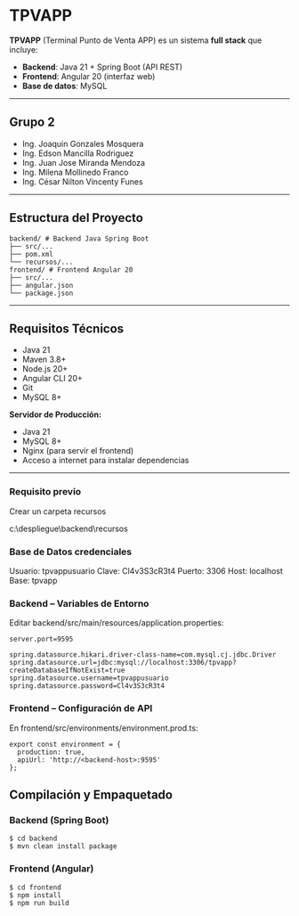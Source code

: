 # TPVAPP

**TPVAPP** (Terminal Punto de Venta APP) es un sistema **full stack** que incluye:
- **Backend**: Java 21 + Spring Boot (API REST)
- **Frontend**: Angular 20 (interfaz web)
- **Base de datos**: MySQL

---

## Grupo 2

- Ing. Joaquin Gonzales Mosquera
- Ing. Edson Mancilla Rodriguez
- Ing. Juan Jose Miranda Mendoza
- Ing. Milena Mollinedo Franco
- Ing. César Nilton Vincenty Funes

---

## Estructura del Proyecto

```
backend/ # Backend Java Spring Boot
├── src/...
├── pom.xml
└── recursos/...
frontend/ # Frontend Angular 20
├── src/...
├── angular.json
└── package.json
```

---

## Requisitos Técnicos

- Java 21
- Maven 3.8+
- Node.js 20+
- Angular CLI 20+
- Git
- MySQL 8+

**Servidor de Producción:**
- Java 21
- MySQL 8+
- Nginx (para servir el frontend)
- Acceso a internet para instalar dependencias

---

### Requisito previo
Crear un carpeta recursos

c:\despliegue\backend\recursos

### Base de Datos credenciales

Usuario: tpvappusuario
Clave: Cl4v3S3cR3t4
Puerto: 3306
Host: localhost
Base: tpvapp

### Backend – Variables de Entorno

Editar backend/src/main/resources/application.properties:

```
server.port=9595

spring.datasource.hikari.driver-class-name=com.mysql.cj.jdbc.Driver
spring.datasource.url=jdbc:mysql://localhost:3306/tpvapp?createDatabaseIfNotExist=true
spring.datasource.username=tpvappusuario
spring.datasource.password=Cl4v3S3cR3t4
```

### Frontend – Configuración de API

En frontend/src/environments/environment.prod.ts:

```
export const environment = {
  production: true,
  apiUrl: 'http://<backend-host>:9595'
};
```

## Compilación y Empaquetado

### Backend (Spring Boot)

```
$ cd backend
$ mvn clean install package
```

### Frontend (Angular)

```
$ cd frontend
$ npm install
$ npm run build
```
